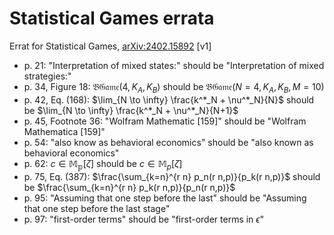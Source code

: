 # Statistical Games errata

Errat for Statistical Games, [arXiv:2402.15892](https://arxiv.org/abs/2402.15892) [v1]

- p. 21: "Interpretation of mixed states:" should be "Interpretation of mixed strategies:"
- p. 34, Figure 18: $\mathfrak{BGame}(4,K_A,K_B)$ should be $\mathfrak{BGame}(N=4,K_A,K_B,M=10)$
- p. 42, Eq. (168): $\lim_{N \to \infty} \frac{k^*_N + \nu^*_N}{N}$ should be $\lim_{N \to \infty} \frac{k^*_N + \nu^*_N}{N+1}$ 
- p. 45, Footnote 36: "Wolfram Mathematic [159]" should be "Wolfram Mathematica [159]"
- p. 54: "also know as behavioral economics" should be "also known as behavioral economics"
- p. 62: $c \in \mathbb{M_p}[\zeta]$ should be $c \in \mathbb{M}_p[\zeta]$
- p. 75, Eq. (387): $\frac{\sum_{k=n}^{r n} p_n(r n,p)}{p_k(r n,p)}$ should be $\frac{\sum_{k=n}^{r n} p_k(r n,p)}{p_n(r n,p)}$
- p. 95: "Assuming that one step before the last" should be "Assuming that one step before the last stage"
- p. 97: "first-order terms" should be "first-order terms in $\epsilon$"